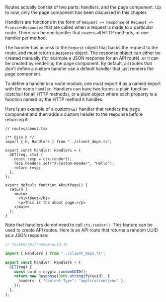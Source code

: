 Routes actually consist of two parts: handlers, and the page component. Up to
now, only the page component has been discussed in this chapter.

Handlers are functions in the form of `Request => Response` or
`Request => Promise<Response>` that are called when a request is made to a
particular route. There can be one handler that covers all HTTP methods, or one
handler per method.

The handler has access to the `Request` object that backs the request to the
route, and must return a `Response` object. The response object can either be
created manually (for example a JSON response for an API route), or it can be
created by rendering the page component. By default, all routes that don't
define a custom handler use a default handler that just renders the page
component.

To define a handler in a route module, one must export it as a named export with
the name `handler`. Handlers can have two forms: a plain function (catchall for
all HTTP methods), or a plain object where each property is a function named by
the HTTP method it handles.

Here is an example of a custom `GET` handler that renders the page component and
then adds a custom header to the response before returning it:

```tsx
// routes/about.tsx

/** @jsx h */
import { h, Handlers } from "../client_deps.ts";

export const handler: Handlers = {
  GET(req, ctx) {
    const resp = ctx.render();
    resp.headers.set("X-Custom-Header", "Hello");
    return resp;
  },
};

export default function AboutPage() {
  return (
    <main>
      <h1>About</h1>
      <p>This is the about page.</p>
    </main>
  );
}
```

Note that handlers do not need to call `ctx.render()`. This feature can be used
to create API routes. Here is an API route that returns a random UUID as a JSON
response:

```ts
// routes/api/random-uuid.ts

import { Handlers } from "../client_deps.ts";

export const handler: Handlers = {
  GET(req) {
    const uuid = crypto.randomUUID();
    return new Response(JSON.stringify(uuid), {
      headers: { "Content-Type": "application/json" },
    });
  },
};
```
